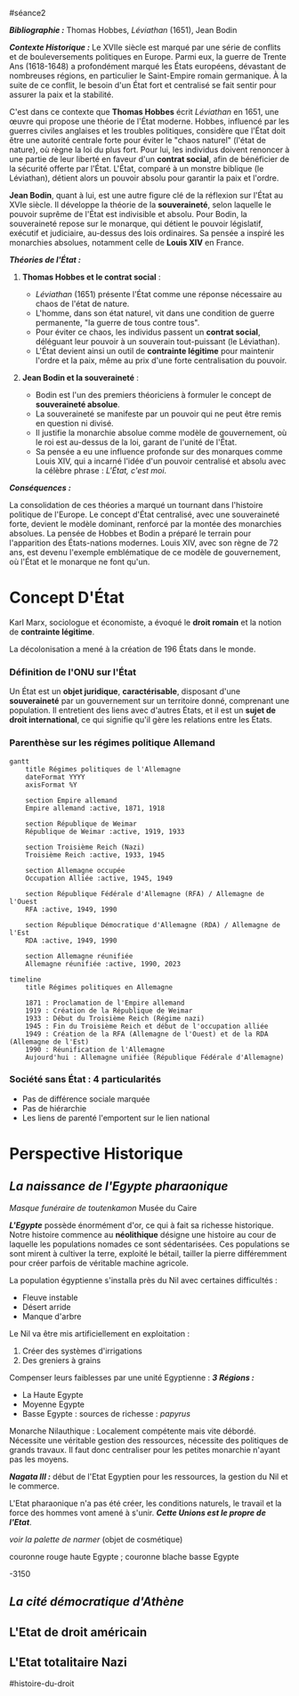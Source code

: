 #séance2 

***Bibliographie :***
Thomas Hobbes, *Léviathan* (1651), Jean Bodin

***Contexte Historique :***
Le XVIIe siècle est marqué par une série de conflits et de bouleversements politiques en Europe. Parmi eux, la guerre de Trente Ans (1618-1648) a profondément marqué les États européens, dévastant de nombreuses régions, en particulier le Saint-Empire romain germanique. À la suite de ce conflit, le besoin d'un État fort et centralisé se fait sentir pour assurer la paix et la stabilité. 

C'est dans ce contexte que **Thomas Hobbes** écrit *Léviathan* en 1651, une œuvre qui propose une théorie de l'État moderne. Hobbes, influencé par les guerres civiles anglaises et les troubles politiques, considère que l'État doit être une autorité centrale forte pour éviter le "chaos naturel" (l'état de nature), où règne la loi du plus fort. Pour lui, les individus doivent renoncer à une partie de leur liberté en faveur d'un **contrat social**, afin de bénéficier de la sécurité offerte par l'État. L'État, comparé à un monstre biblique (le Léviathan), détient alors un pouvoir absolu pour garantir la paix et l'ordre.

**Jean Bodin**, quant à lui, est une autre figure clé de la réflexion sur l'État au XVIe siècle. Il développe la théorie de la **souveraineté**, selon laquelle le pouvoir suprême de l'État est indivisible et absolu. Pour Bodin, la souveraineté repose sur le monarque, qui détient le pouvoir législatif, exécutif et judiciaire, au-dessus des lois ordinaires. Sa pensée a inspiré les monarchies absolues, notamment celle de **Louis XIV** en France.

***Théories de l'État :***

1. **Thomas Hobbes et le contrat social** :
    - *Léviathan* (1651) présente l'État comme une réponse nécessaire au chaos de l'état de nature.
    - L'homme, dans son état naturel, vit dans une condition de guerre permanente, "la guerre de tous contre tous".
    - Pour éviter ce chaos, les individus passent un **contrat social**, déléguant leur pouvoir à un souverain tout-puissant (le Léviathan).
    - L'État devient ainsi un outil de **contrainte légitime** pour maintenir l'ordre et la paix, même au prix d'une forte centralisation du pouvoir.

2. **Jean Bodin et la souveraineté** :
    - Bodin est l'un des premiers théoriciens à formuler le concept de **souveraineté absolue**.
    - La souveraineté se manifeste par un pouvoir qui ne peut être remis en question ni divisé.
    - Il justifie la monarchie absolue comme modèle de gouvernement, où le roi est au-dessus de la loi, garant de l'unité de l'État.
    - Sa pensée a eu une influence profonde sur des monarques comme Louis XIV, qui a incarné l'idée d'un pouvoir centralisé et absolu avec la célèbre phrase : *L'État, c'est moi*.

***Conséquences :***

La consolidation de ces théories a marqué un tournant dans l'histoire politique de l'Europe. Le concept d'État centralisé, avec une souveraineté forte, devient le modèle dominant, renforcé par la montée des monarchies absolues. La pensée de Hobbes et Bodin a préparé le terrain pour l'apparition des États-nations modernes. Louis XIV, avec son règne de 72 ans, est devenu l'exemple emblématique de ce modèle de gouvernement, où l'État et le monarque ne font qu'un.

# Concept D'État

Karl Marx, sociologue et économiste, a évoqué le **droit romain** et la notion de **contrainte légitime**.

La décolonisation a mené à la création de 196 États dans le monde.

### Définition de l'ONU sur l'État

Un État est un **objet juridique**, **caractérisable**, disposant d'une **souveraineté** par un gouvernement sur un territoire donné, comprenant une population. Il entretient des liens avec d'autres États, et il est un **sujet de droit international**, ce qui signifie qu'il gère les relations entre les États.

### Parenthèse sur les régimes politique Allemand
```mermaid
gantt
    title Régimes politiques de l'Allemagne
    dateFormat YYYY
    axisFormat %Y
    
    section Empire allemand
    Empire allemand :active, 1871, 1918

    section République de Weimar
    République de Weimar :active, 1919, 1933

    section Troisième Reich (Nazi)
    Troisième Reich :active, 1933, 1945

    section Allemagne occupée
    Occupation Alliée :active, 1945, 1949

    section République Fédérale d'Allemagne (RFA) / Allemagne de l'Ouest
    RFA :active, 1949, 1990

    section République Démocratique d'Allemagne (RDA) / Allemagne de l'Est
    RDA :active, 1949, 1990

    section Allemagne réunifiée
    Allemagne réunifiée :active, 1990, 2023

```

```mermaid
timeline
    title Régimes politiques en Allemagne

    1871 : Proclamation de l'Empire allemand
    1919 : Création de la République de Weimar
    1933 : Début du Troisième Reich (Régime nazi)
    1945 : Fin du Troisième Reich et début de l'occupation alliée
    1949 : Création de la RFA (Allemagne de l'Ouest) et de la RDA (Allemagne de l'Est)
    1990 : Réunification de l'Allemagne
    Aujourd'hui : Allemagne unifiée (République Fédérale d'Allemagne)

```

### Société sans État : 4 particularités

- Pas de différence sociale marquée
- Pas de hiérarchie
- Les liens de parenté l'emportent sur le lien national



# Perspective Historique

## ***La naissance de l'Egypte pharaonique***

*Masque funéraire de toutenkamon* Musée du Caire 

***L'Egypte*** possède énormément d'or, ce qui à fait sa richesse historique. Notre histoire commence au **néolithique** désigne une histoire au cour de laquelle les populations nomades ce sont sédentarisées. Ces populations se sont mirent à cultiver la terre, exploité le bétail, tailler la pierre différemment pour créer parfois de véritable machine agricole.

La population égyptienne s'installa près du Nil avec certaines difficultés :
- Fleuve instable 
- Désert arride
- Manque d'arbre

Le Nil va être mis artificiellement en exploitation :
1. Créer des systèmes d'irrigations
2. Des greniers à grains

Compenser leurs faiblesses par une unité Egyptienne :
***3 Régions :*** 
- La Haute Egypte
- Moyenne Egypte
- Basse Egypte : sources de richesse : *papyrus*

Monarche Nilauthique : Localement compétente mais vite débordé.
Nécessite une véritable gestion des ressources, nécessite des politiques de grands travaux. Il faut donc centraliser pour les petites monarchie n'ayant pas les moyens. 

***Nagata III :*** début de l'Etat Egyptien pour les ressources, la gestion du Nil et le commerce.

L'Etat pharaonique n'a pas été créer, les conditions naturels, le travail et la force des hommes vont amené à s'unir. ***Cette Unions est le propre de l'Etat***.

*voir la palette de narmer* (objet de cosmétique)

couronne rouge haute Egypte ; couronne blache basse Egypte

-3150
## ***La cité démocratique d'Athène*** 

## L'Etat de droit américain

## L'Etat totalitaire Nazi

#histoire-du-droit 